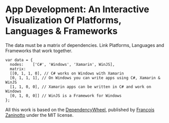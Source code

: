 App Development: An Interactive Visualization Of Platforms, Languages & Frameworks
================
The data must be a matrix of dependencies. Link Platforms, Languages and Frameworks that work together.

    var data = {
      nodes: 	['C#', 'Windows', 'Xamarin', WinJS],
      matrix: 
      [[0, 1, 1, 0], // C# works on Windows with Xamarin
      [0, 1, 1, 1], // On Windows you can write apps using C#, Xamarin & WinJS
      [1, 1, 0, 0], // Xamarin apps can be written in C# and work on Windows
      [0, 1, 0, 0]] // WinJS is a Framework for Windows
    };


All this work is based on the <a href="http://www.redotheweb.com/DependencyWheel/">DependencyWheel</a>, published by <a href="https://twitter.com/francoisz">François Zaninotto</a> under the MIT license.
